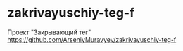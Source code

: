 # zakrivayuschiy-teg-f
Проект "Закрывающий тег"
https://github.com/ArseniyMuravyev/zakrivayuschiy-teg-f
